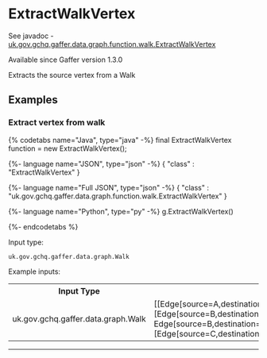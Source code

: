 # ExtractWalkVertex
See javadoc - [uk.gov.gchq.gaffer.data.graph.function.walk.ExtractWalkVertex](ref://../../javadoc/gaffer/uk/gov/gchq/gaffer/data/graph/function/walk/ExtractWalkVertex.html)

Available since Gaffer version 1.3.0

Extracts the source vertex from a Walk

## Examples

### Extract vertex from walk


{% codetabs name="Java", type="java" -%}
final ExtractWalkVertex function = new ExtractWalkVertex();

{%- language name="JSON", type="json" -%}
{
  "class" : "ExtractWalkVertex"
}

{%- language name="Full JSON", type="json" -%}
{
  "class" : "uk.gov.gchq.gaffer.data.graph.function.walk.ExtractWalkVertex"
}

{%- language name="Python", type="py" -%}
g.ExtractWalkVertex()

{%- endcodetabs %}

Input type:

```
uk.gov.gchq.gaffer.data.graph.Walk
```

Example inputs:
<table style="display: block;">
<tr><th>Input Type</th><th>Input</th><th>Result Type</th><th>Result</th></tr>
<tr><td>uk.gov.gchq.gaffer.data.graph.Walk</td><td>[[Edge[source=A,destination=B,directed=true,group=BasicEdge,properties=Properties[]]], [Edge[source=B,destination=C,directed=true,group=EnhancedEdge,properties=Properties[]], Edge[source=B,destination=C,directed=true,group=BasicEdge,properties=Properties[]]], [Edge[source=C,destination=A,directed=true,group=BasicEdge,properties=Properties[]]]]</td><td>java.lang.String</td><td>A</td></tr>
</table>

-----------------------------------------------

